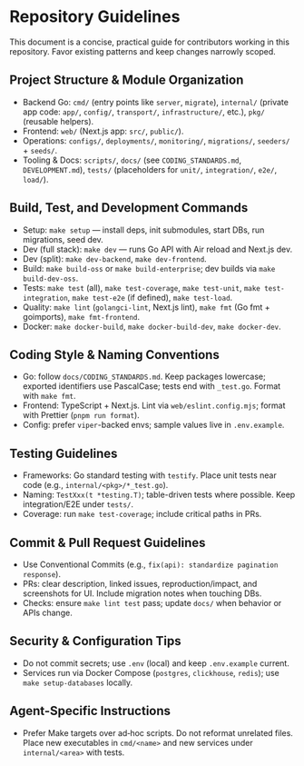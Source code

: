 # Repository Guidelines

This document is a concise, practical guide for contributors working in this repository. Favor existing patterns and keep changes narrowly scoped.

## Project Structure & Module Organization
- Backend Go: `cmd/` (entry points like `server`, `migrate`), `internal/` (private app code: `app/`, `config/`, `transport/`, `infrastructure/`, etc.), `pkg/` (reusable helpers).
- Frontend: `web/` (Next.js app: `src/`, `public/`).
- Operations: `configs/`, `deployments/`, `monitoring/`, `migrations/`, `seeders/` + `seeds/`.
- Tooling & Docs: `scripts/`, `docs/` (see `CODING_STANDARDS.md`, `DEVELOPMENT.md`), `tests/` (placeholders for `unit/`, `integration/`, `e2e/`, `load/`).

## Build, Test, and Development Commands
- Setup: `make setup` — install deps, init submodules, start DBs, run migrations, seed dev.
- Dev (full stack): `make dev` — runs Go API with Air reload and Next.js dev.
- Dev (split): `make dev-backend`, `make dev-frontend`.
- Build: `make build-oss` or `make build-enterprise`; dev builds via `make build-dev-oss`.
- Tests: `make test` (all), `make test-coverage`, `make test-unit`, `make test-integration`, `make test-e2e` (if defined), `make test-load`.
- Quality: `make lint` (`golangci-lint`, Next.js lint), `make fmt` (Go fmt + goimports), `make fmt-frontend`.
- Docker: `make docker-build`, `make docker-build-dev`, `make docker-dev`.

## Coding Style & Naming Conventions
- Go: follow `docs/CODING_STANDARDS.md`. Keep packages lowercase; exported identifiers use PascalCase; tests end with `_test.go`. Format with `make fmt`.
- Frontend: TypeScript + Next.js. Lint via `web/eslint.config.mjs`; format with Prettier (`pnpm run format`).
- Config: prefer `viper`-backed envs; sample values live in `.env.example`.

## Testing Guidelines
- Frameworks: Go standard testing with `testify`. Place unit tests near code (e.g., `internal/<pkg>/*_test.go`).
- Naming: `TestXxx(t *testing.T)`; table-driven tests where possible. Keep integration/E2E under `tests/`.
- Coverage: run `make test-coverage`; include critical paths in PRs.

## Commit & Pull Request Guidelines
- Use Conventional Commits (e.g., `fix(api): standardize pagination response`).
- PRs: clear description, linked issues, reproduction/impact, and screenshots for UI. Include migration notes when touching DBs.
- Checks: ensure `make lint test` pass; update `docs/` when behavior or APIs change.

## Security & Configuration Tips
- Do not commit secrets; use `.env` (local) and keep `.env.example` current.
- Services run via Docker Compose (`postgres`, `clickhouse`, `redis`); use `make setup-databases` locally.

## Agent-Specific Instructions
- Prefer Make targets over ad‑hoc scripts. Do not reformat unrelated files. Place new executables in `cmd/<name>` and new services under `internal/<area>` with tests.
